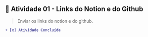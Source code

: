 ## 📝 Atividade 01 - Links do Notion e do Github
>Enviar os links do notion e do github.
```diff
+ [x] Atividade Concluída
```


